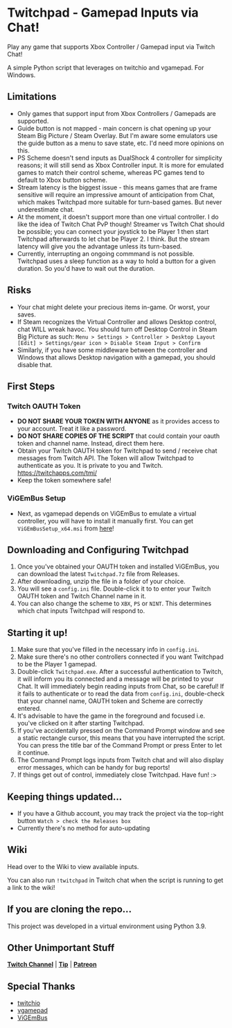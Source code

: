 # Twitchpad - Gamepad Inputs via Chat!

Play any game that supports Xbox Controller / Gamepad input via Twitch Chat!

A simple Python script that leverages on twitchio and vgamepad. For Windows.

## Limitations
* Only games that support input from Xbox Controllers / Gamepads are supported.
* Guide button is not mapped - main concern is chat opening up your Steam Big Picture / Steam Overlay. But I'm aware some emulators use the guide button as a menu to save state, etc. I'd need more opinions on this.
* PS Scheme doesn't send inputs as DualShock 4 controller for simplicity reasons; it will still send as Xbox Controller input. It is more for emulated games to match their control scheme, whereas PC games tend to default to Xbox button scheme.
* Stream latency is the biggest issue - this means games that are frame sensitive will require an impressive amount of anticipation from Chat, which makes Twitchpad more suitable for turn-based games. But never underestimate chat.
* At the moment, it doesn't support more than one virtual controller. I do like the idea of Twitch Chat PvP though! Streamer vs Twitch Chat should be possible; you can connect your joystick to be Player 1 then start Twitchpad afterwards to let chat be Player 2. I think. But the stream latency will give you the advantage unless its turn-based.
* Currently, interrupting an ongoing commmand is not possible. Twitchpad uses a sleep function as a way to hold a button for a given duration. So you'd have to wait out the duration.

## Risks
* Your chat might delete your precious items in-game. Or worst, your saves.
* If Steam recognizes the Virtual Controller and allows Desktop control, chat WILL wreak havoc. You should turn off Desktop Control in Steam Big Picture as such:
`Menu > Settings > Controller > Desktop Layout [Edit] > Settings/gear icon > Disable Steam Input > Confirm `
* Similarly, if you have some middleware between the controller and Windows that allows Desktop navigation with a gamepad, you should disable that.

## First Steps

### Twitch OAUTH Token
* __DO NOT SHARE YOUR TOKEN WITH ANYONE__ as it provides access to your account. Treat it like a password.
* __DO NOT SHARE COPIES OF THE SCRIPT__ that could contain your oauth token and channel name. Instead, direct them here.
* Obtain your Twitch OAUTH token for Twitchpad to send / receive chat messages from Twitch API. The Token will allow Twitchpad to authenticate as you. It is private to you and Twitch. https://twitchapps.com/tmi/
* Keep the token somewhere safe!

### ViGEmBus Setup
* Next, as vgamepad depends on ViGEmBus to emulate a virtual controller, you will have to install it manually first. You can get `ViGEmBusSetup_x64.msi` from [here](https://github.com/nefarius/ViGEmBus/releases/download/setup-v1.17.333/ViGEmBusSetup_x64.msi)!

## Downloading and Configuring Twitchpad

1. Once you've obtained your OAUTH token and installed ViGEmBus, you can download the latest `Twitchpad.7z` file from Releases.
2. After downloading, unzip the file in a folder of your choice.
3. You will see a  `config.ini` file. Double-click it to to enter your Twitch OAUTH token and Twitch Channel name in it.
4. You can also change the scheme to `XBX`, `PS` or `NINT`. This determines which chat inputs Twitchpad will respond to.

## Starting it up!

1. Make sure that you've filled in the necessary info in `config.ini`.
2. Make sure there's no other controllers connected if you want Twitchpad to be the Player 1 gamepad.
3. Double-click `Twitchpad.exe`. After a successful authentication to Twitch, it will inform you its connected and a message will be printed to your Chat. It will immediately begin reading inputs from Chat, so be careful! If it fails to authenticate or to read the data from `config.ini`, double-check that your channel name, OAUTH token and Scheme are correctly entered.
4. It's advisable to have the game in the foreground and focused i.e. you've clicked on it after starting Twitchpad.
5. If you've accidentally pressed on the Command Prompt window and see a static rectangle cursor, this means that you have interrupted the script. You can press the title bar of the Command Prompt or press Enter to let it continue.
6. The Command Prompt logs inputs from Twitch chat and will also display error messages, which can be handy for bug reports!
7. If things get out of control, immediately close Twitchpad. Have fun! :>

## Keeping things updated...

* If you have a Github account, you may track the project via the top-right button `Watch > check the Releases box`
* Currently there's no method for auto-updating

## Wiki
Head over to the Wiki to view available inputs.

You can also run `!twitchpad` in Twitch chat when the script is running to get a link to the wiki!

## If you are cloning the repo...

This project was developed in a virtual environment using Python 3.9.

## Other Unimportant Stuff
[__Twitch Channel__](https://www.twitch.tv/mkay_sg) | [__Tip__](https://paypal.me/mkaysg) | [__Patreon__](https://www.patreon.com/mkay_sg)

## Special Thanks
* [twitchio](https://github.com/PythonistaGuild/TwitchIO)
* [vgamepad](https://github.com/yannbouteiller/vgamepad)
* [ViGEmBus](https://github.com/nefarius/ViGEmBus)